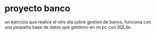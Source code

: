 # proyecto banco
un ejercicio que realice el otro dia sobre gestion de banco, funciona con una pequeña base de datos que gestiono en mi pc con SQLite.
